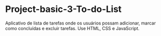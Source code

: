 # Project-basic-3-To-do-List
Aplicativo de lista de tarefas onde os usuários possam adicionar, marcar como concluídas e excluir tarefas. Use HTML, CSS e JavaScript.

